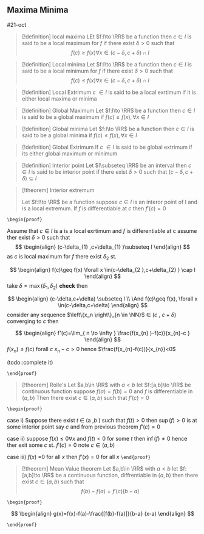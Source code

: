## Maxima Minima 

#21-oct

> [!definition] local maxima
> LEt $f:I\to \RR$ be a function then $c\in I$ is said to be a local maximum for $f$ if  there exist $\delta >0$ such that 
> $$f(c)\geq f(x )\forall x \in(c-\delta,c+\delta)\cap I$$ 



> [!definition] Local minima
> Let $f:I\to \RR$ be a function then $c\in I$ is said to be a local minimum for $f$ if  there exist $\delta >0$ such that 
> $$f(c)\leq f(x )\forall x \in(c-\delta,c+\delta)\cap I$$ 

> [!definition]  Local Extrimum 
> $c$ $\in I$  is said to be a local exrtimum if it is either local maxima or minima

> [!definition]  Global Maximum
> Let $f:I\to \RR$ be a function then $c\in I$ is said to be a global maximum if 
> $f(c)\geq f(x),\forall x \in I$  


> [!definition]  Global minima
> Let $f:I\to \RR$ be a function then $c\in I$ is said to be a global minima if 
> $f(c)\leq f(x),\forall x \in I$  



> [!definition] Global Extrimum
> If $c$ $\in I$ is said to be global extrimum if its either global maximum or minimum 


> [!definition] Interior point
> Let $I\subseteq \RR$ be an interval then $c\in I$ is said to be interior point if there exist $\delta>0$ such that $(c-\delta,c+\delta)\subseteq I$ 
> 




> [!theorem] Interior extremum
>
> Let $f:I\to \RR$ be a function suppose $c\in I$ is an interor point of I and is a local extremum. If $f$ is differentiable at $c$ then $f'(c)=0$



`\begin{proof}` 


Assume that $c\in I$ is a  is a local exrtimum and $f$ is differentiable at c
assume ther exist $\delta>0$  such that 
$$
\begin{align}
(c-\delta_{1} ,c+\delta_{1} )\subseteq I
\end{align}
$$
as $c$ is local maximum  for $f$ there exist $\delta_{2}$  st.

$$
\begin{align}
f(c)\geq f(x) \forall x \in(c-\delta_{2 },c+\delta_{2}  ) \cap I
\end{align}
$$
take $\delta=\max\left(\delta_{1} ,\delta_{2}\right)$  __check__ then 

$$
\begin{align}
(c-\delta,c+\delta) \subseteq I  \\
\And f(c)\geq f(x), \forall x \in(c-\delta,c+\delta)
\end{align}
$$
consider any sequence $\left\{x_n \right\}_{n \in \NN}$ $\in$ ($c$ , $c+\delta$) 
converging to $c$ then


$$
\begin{align}
f'(c)=\lim_{ n \to \infty } \frac{f(x_{n} )-f(c)}{x_{n}-c }
\end{align}
$$
$f(x_{n})\leq f(c)$ forall $c$ $x_{n}-c>0$ hence $\frac{f(x_{n}-f(c))}{x_{n}}<0$


(todo::complete it)

 `\end{proof}`




> [!theorem] Rolle's
> Let $a,b\in \RR$ with $a<b$ let $f:[a,b]\to \RR$ be continuous function suppose $f(a)=f(b)=0$ and $f$ is differentiable in $(a,b)$ Then there exist $c\in(a,b)$ such that $f'(c)=0$


`\begin{proof}` 

case i)  Suppose there exist $t$ $\in$ (a ,$b$ )  such that $f(t)>0$ then $\sup(f)>0$  is at some interior point say $c$ and from previous theorem $f'(c)=0$ 

case ii) suppose $f(x)\leq0 \forall x$ and $f(t)<0$ for some $t$ then $\inf(f)\neq0$ hence ther exit some $c$ st. $f'(c)=0$ note $c\in(a,b)$ 

case iii) $f(x)$ =0  for all $x$ 
then $f'(x)=0$ for all $x$ 
 `\end{proof}`

> [!theorem]  Mean Value theorem 
>Let $a,b\in \RR$  with $a<b$ let $f:[a,b]\to \RR$ be a continuous function, diffrentiable in $(a,b)$ then there exist $c \in (a,b)$ such that 
>$$f(b)-f(a)=f'(c)(b-a)$$

`\begin{proof}` 

$$
\begin{align}
g(x)=f(x)-f(a)-\frac{[f(b)-f(a)]}{b-a} (x-a)
\end{align}
$$

 `\end{proof}`
